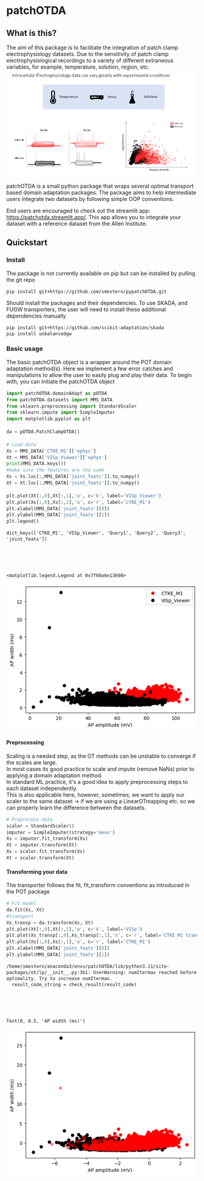 # patchOTDA
## What is this?
The aim of this package is to facilitate the integration of patch clamp electrophysiology datasets. Due to the sensitivity of patch clamp electrophysiological recordings to a variety of different extraneous variables, for example, temperature, solution, region, etc.
![](assets/dataset_drift.PNG)  

patchOTDA is a small python package that wraps several optimal transport based domain adaptation packages. The package aims to help intermediate users integrate two datasets by following simple OOP conventions.  
 
End users are encouraged to check out the streamlit app: https://patchotda.streamlit.app/. This app allows you to integrate your dataset with a reference dataset from the Allen Institute.


## Quickstart

### Install

The package is not currently available on pip but can be installed by pulling the git repo

```
pip install git+https://github.com/smestern/pypatchOTDA.git
```

Should install the packages and their dependencies.
To use SKADA, and FUGW transporters, the user will need to install these additional dependencies manually

```
pip install git+https://github.com/scikit-adaptation/skada
pip install unbalancedgw
```

### Basic usage

The basic patchOTDA object is a wrapper around the POT domain adaptation method(s). Here we implement a few error catches and manipulations to allow the user to easily plug and play their data.
To begin with, you can initiate the patchOTDA object


```python
import patchOTDA.domainAdapt as pOTDA
from patchOTDA.datasets import MMS_DATA
from sklearn.preprocessing import StandardScaler
from sklearn.impute import SimpleImputer
import matplotlib.pyplot as plt

da = pOTDA.PatchClampOTDA()

# Load data
Xs = MMS_DATA['CTKE_M1']['ephys']
Xt = MMS_DATA['VISp_Viewer']['ephys']
print(MMS_DATA.keys())
#make sure the features are the same
Xs = Xs.loc[:,MMS_DATA['joint_feats']].to_numpy()
Xt = Xt.loc[:,MMS_DATA['joint_feats']].to_numpy()

plt.plot(Xt[:,0],Xt[:,1],'o', c='k', label='VISp_Viewer')
plt.plot(Xs[:,0],Xs[:,1],'o', c='r', label='CTKE_M1')
plt.xlabel(MMS_DATA['joint_feats'][0])
plt.ylabel(MMS_DATA['joint_feats'][1])
plt.legend()

```

    dict_keys(['CTKE_M1', 'VISp_Viewer', 'Query1', 'Query2', 'Query3', 'joint_feats'])





    <matplotlib.legend.Legend at 0x7f08a6e13690>




    
![png](readme_files/readme_4_2.png)
    


#### Preprocessing
Scaling is a needed step, as the OT methods can be unstable to converge if the scales are large.  
In most cases its good practice to scale and impute (remove NaNs) prior to applying a domain adaptation method.   
In standard ML practice, it's a good idea to apply preprocessing steps to each dataset independently.   
This is also applicable here, however, sometimes, we want to apply our scaler to the same dataset -> if we are using a LinearOTmapping etc. so we can properly learn the difference between the datasets.


```python
# Preprocess data
scaler = StandardScaler()
imputer = SimpleImputer(strategy='mean')
Xs = imputer.fit_transform(Xs)
Xt = imputer.transform(Xt)
Xs = scaler.fit_transform(Xs)
Xt = scaler.transform(Xt)
```

#### Transforming your data
The transporter follows the fit, fit_transform conventions as introduced in the POT package 


```python
# Fit model
da.fit(Xs, Xt)
#transport
Xs_transp = da.transform(Xs, Xt)
plt.plot(Xt[:,0],Xt[:,1],'o', c='k', label='VISp')
plt.plot(Xs_transp[:,0],Xs_transp[:,1],'x', c='r', label='CTKE_M1 transp')
plt.plot(Xs[:,0],Xs[:,1],'o', c='r', label='CTKE_M1')
plt.xlabel(MMS_DATA['joint_feats'][0])
plt.ylabel(MMS_DATA['joint_feats'][1])
```

    /home/smestern/anaconda3/envs/patchOTDA/lib/python3.11/site-packages/ot/lp/__init__.py:361: UserWarning: numItermax reached before optimality. Try to increase numItermax.
      result_code_string = check_result(result_code)





    Text(0, 0.5, 'AP width (ms)')




    
![png](readme_files/readme_8_2.png)
    

